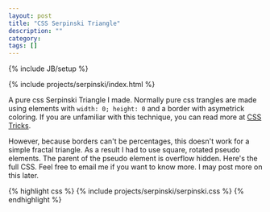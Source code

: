 ```yaml
---
layout: post
title: "CSS Serpinski Triangle"
description: ""
category: 
tags: []
---
```

{% include JB/setup %}

{% include projects/serpinski/index.html %}

A pure css Serpinski Triangle I made. Normally pure css trangles are made using elements with `width: 0; height: 0` and a border with asymetrick coloring. If you are unfamiliar with this technique, you can read more at [CSS Tricks](http://css-tricks.com/snippets/css/css-triangle/ "Pure CSS Triangle").

However, because borders can't be percentages, this doesn't work for a simple fractal triangle. As a result I had to use square, rotated pseudo elements. The parent of the pseudo element is overflow hidden. Here's the full CSS. Feel free to email me if you want to know more. I may post more on this later.

{% highlight css %}
{% include projects/serpinski/serpinski.css %}
{% endhighlight %}

